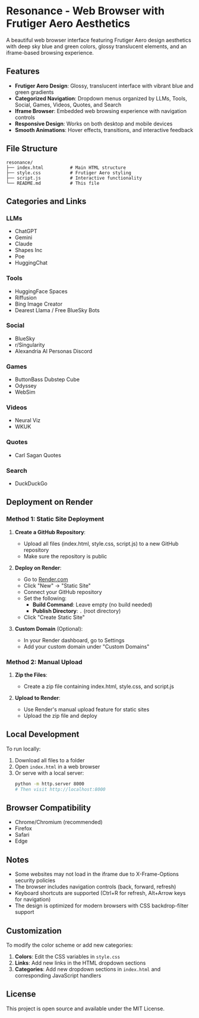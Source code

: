 # Resonance - Web Browser with Frutiger Aero Aesthetics

A beautiful web browser interface featuring Frutiger Aero design aesthetics with deep sky blue and green colors, glossy translucent elements, and an iframe-based browsing experience.

## Features

- **Frutiger Aero Design**: Glossy, translucent interface with vibrant blue and green gradients
- **Categorized Navigation**: Dropdown menus organized by LLMs, Tools, Social, Games, Videos, Quotes, and Search
- **Iframe Browser**: Embedded web browsing experience with navigation controls
- **Responsive Design**: Works on both desktop and mobile devices
- **Smooth Animations**: Hover effects, transitions, and interactive feedback

## File Structure

```
resonance/
├── index.html          # Main HTML structure
├── style.css           # Frutiger Aero styling
├── script.js           # Interactive functionality
└── README.md           # This file
```

## Categories and Links

### LLMs
- ChatGPT
- Gemini
- Claude
- Shapes Inc
- Poe
- HuggingChat

### Tools
- HuggingFace Spaces
- Riffusion
- Bing Image Creator
- Dearest Llama / Free BlueSky Bots

### Social
- BlueSky
- r/Singularity
- Alexandria AI Personas Discord

### Games
- ButtonBass Dubstep Cube
- Odyssey
- WebSim

### Videos
- Neural Viz
- WKUK

### Quotes
- Carl Sagan Quotes

### Search
- DuckDuckGo

## Deployment on Render

### Method 1: Static Site Deployment

1. **Create a GitHub Repository**:
   - Upload all files (index.html, style.css, script.js) to a new GitHub repository
   - Make sure the repository is public

2. **Deploy on Render**:
   - Go to [Render.com](https://render.com)
   - Click "New" → "Static Site"
   - Connect your GitHub repository
   - Set the following:
     - **Build Command**: Leave empty (no build needed)
     - **Publish Directory**: `.` (root directory)
   - Click "Create Static Site"

3. **Custom Domain** (Optional):
   - In your Render dashboard, go to Settings
   - Add your custom domain under "Custom Domains"

### Method 2: Manual Upload

1. **Zip the Files**:
   - Create a zip file containing index.html, style.css, and script.js
   
2. **Upload to Render**:
   - Use Render's manual upload feature for static sites
   - Upload the zip file and deploy

## Local Development

To run locally:

1. Download all files to a folder
2. Open `index.html` in a web browser
3. Or serve with a local server:
   ```bash
   python -m http.server 8000
   # Then visit http://localhost:8000
   ```

## Browser Compatibility

- Chrome/Chromium (recommended)
- Firefox
- Safari
- Edge

## Notes

- Some websites may not load in the iframe due to X-Frame-Options security policies
- The browser includes navigation controls (back, forward, refresh)
- Keyboard shortcuts are supported (Ctrl+R for refresh, Alt+Arrow keys for navigation)
- The design is optimized for modern browsers with CSS backdrop-filter support

## Customization

To modify the color scheme or add new categories:

1. **Colors**: Edit the CSS variables in `style.css`
2. **Links**: Add new links in the HTML dropdown sections
3. **Categories**: Add new dropdown sections in `index.html` and corresponding JavaScript handlers

## License

This project is open source and available under the MIT License.

